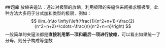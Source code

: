 ##题库
放缩夹逼法：通过对极限的放缩，利用极限的夹逼性来间接求解极限，此种方法大多用于分式加和类型的极限，例如：
$$
\lim_{n\to \infty}\left(\frac{1}{n^2+n+1}+\frac{2}{n^2+n+2}+\cdots+\frac{n}{n^2+n+n}\right)
$$
一般简单的夹逼法都是**直接利用第一项和最后一项进行放缩**，可以看出如果统一了分母，则分子构成等差数
